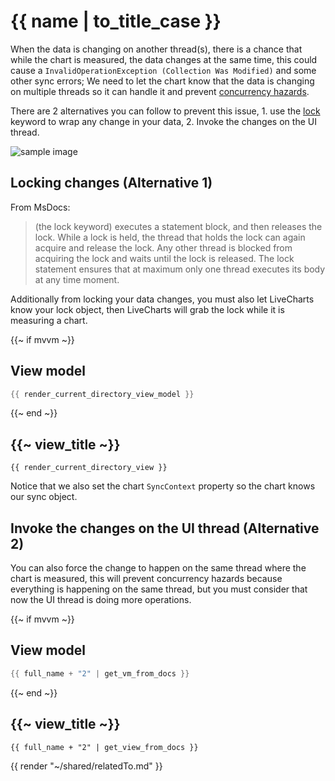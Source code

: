 # {{ name | to_title_case }}

When the data is changing on another thread(s), there is a chance that while the chart is measured, the data changes at the same time, this 
could cause a `InvalidOperationException (Collection Was Modified)` and some other sync errors; We need to let the chart know that the data is
changing on multiple threads so it can handle it and prevent
[concurrency hazards](https://learn.microsoft.com/en-us/archive/msdn-magazine/2008/october/concurrency-hazards-solving-problems-in-your-multithreaded-code).

There are 2 alternatives you can follow to prevent this issue, 1. use the [lock](https://learn.microsoft.com/en-us/dotnet/csharp/language-reference/statements/lock) keyword to wrap any change in your data, 2. Invoke the changes on the UI thread.

<div class="text-center sample-img">
    <img src="https://raw.githubusercontent.com/beto-rodriguez/LiveCharts2/dev/docs/{{ unique_name }}/result.gif" alt="sample image" />
</div>

## Locking changes (Alternative 1)

From MsDocs: 

> (the lock keyword) executes a statement block, and then releases the lock. While a lock is held, the thread that holds the lock can again acquire and release the lock. Any other thread is blocked from acquiring the lock and waits until the lock is released. The lock statement ensures that at maximum only one thread executes its body at any time moment.

Additionally from locking your data changes, you must also let LiveCharts know your lock object, then LiveCharts will grab the lock while it is 
measuring a chart.

{{~ if mvvm ~}}
## View model

```csharp
{{ render_current_directory_view_model }}
```
{{~ end ~}}

## {{~ view_title ~}}

```
{{ render_current_directory_view }}
```

Notice that we also set the chart `SyncContext` property so the chart knows our sync object.

## Invoke the changes on the UI thread (Alternative 2)

You can also force the change to happen on the same thread where the chart is measured, this will prevent concurrency hazards because
everything is happening on the same thread, but you must consider that now the UI thread is doing more operations.

{{~ if mvvm ~}}
## View model

```csharp
{{ full_name + "2" | get_vm_from_docs }}
```
{{~ end ~}}

## {{~ view_title ~}}

```
{{ full_name + "2" | get_view_from_docs }}
```

{{ render "~/shared/relatedTo.md" }}